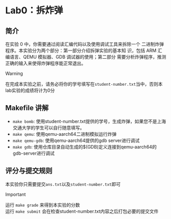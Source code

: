 # Lab0：拆炸弹

<!-- toc -->

## 简介

在实验 0 中，你需要通过阅读汇编代码以及使用调试工具来拆除一个
二进制炸弹程序。本实验分为两个部分：第一部分介绍拆弹实验的基本知
识，包括 ARM 汇编语言、QEMU 模拟器、GDB 调试器的使用；第二部分
需要分析炸弹程序，推测正确的输入来使得炸弹程序能正常退出。

> [!WARNING]
> 在完成本实验之前，请务必将你的学号填写在`student-number.txt`当中，否则本lab实验的成绩将计为0分

## Makefile 讲解

- `make bomb`: 使用student-number.txt提供的学号，生成炸弹，如果您不是上海交通大学的学生可以自行随意填写。
- `make qemu`: 使用qemu-aarch64二进制模拟运行炸弹
- `make qemu-gdb`: 使用qemu-aarch64提供的gdb server进行调试
- `make gdb`: 使用仓库目录自动生成的$(GDB)定义连接到qemu-aarch64的gdb-server进行调试

## 评分与提交规则

本实验你只需要提交`ans.txt`以及`student-number.txt`即可

> [!IMPORTANT]
> 运行 `make grade` 来得到本实验的分数  
> 运行 `make submit` 会在检查student-number.txt内容之后打包必要的提交文件

